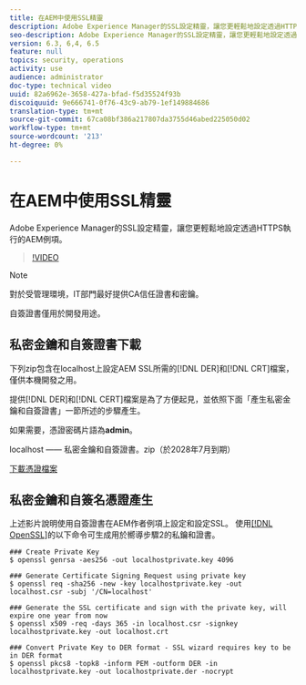 ```yaml
---
title: 在AEM中使用SSL精靈
description: Adobe Experience Manager的SSL設定精靈，讓您更輕鬆地設定透過HTTPS執行的AEM例項。
seo-description: Adobe Experience Manager的SSL設定精靈，讓您更輕鬆地設定透過HTTPS執行的AEM例項。
version: 6.3, 6,4, 6.5
feature: null
topics: security, operations
activity: use
audience: administrator
doc-type: technical video
uuid: 82a6962e-3658-427a-bfad-f5d35524f93b
discoiquuid: 9e666741-0f76-43c9-ab79-1ef149884686
translation-type: tm+mt
source-git-commit: 67ca08bf386a217807da3755d46abed225050d02
workflow-type: tm+mt
source-wordcount: '213'
ht-degree: 0%

---
```



# 在AEM中使用SSL精靈

Adobe Experience Manager的SSL設定精靈，讓您更輕鬆地設定透過HTTPS執行的AEM例項。

>[!VIDEO](https://video.tv.adobe.com/v/17993/?quality=12&learn=on)

>[!NOTE]
>
>對於受管理環境，IT部門最好提供CA信任證書和密鑰。
>
>自簽證書僅用於開發用途。

## 私密金鑰和自簽證書下載

下列zip包含在localhost上設定AEM SSL所需的[!DNL DER]和[!DNL CRT]檔案，僅供本機開發之用。

提供[!DNL DER]和[!DNL CERT]檔案是為了方便起見，並依照下面「產生私密金鑰和自簽證書」一節所述的步驟產生。

如果需要，憑證密碼片語為&#x200B;**admin**。

localhost —— 私密金鑰和自簽證書。zip（於2028年7月到期）

[下載憑證檔案](assets/use-the-ssl-wizard/certificate.zip)

## 私密金鑰和自簽名憑證產生

上述影片說明使用自簽證書在AEM作者例項上設定和設定SSL。 使用[[!DNL OpenSSL]](https://www.openssl.org/)的以下命令可生成用於嚮導步驟2的私鑰和證書。

```shell
### Create Private Key
$ openssl genrsa -aes256 -out localhostprivate.key 4096

### Generate Certificate Signing Request using private key
$ openssl req -sha256 -new -key localhostprivate.key -out localhost.csr -subj '/CN=localhost'

### Generate the SSL certificate and sign with the private key, will expire one year from now
$ openssl x509 -req -days 365 -in localhost.csr -signkey localhostprivate.key -out localhost.crt

### Convert Private Key to DER format - SSL wizard requires key to be in DER format
$ openssl pkcs8 -topk8 -inform PEM -outform DER -in localhostprivate.key -out localhostprivate.der -nocrypt
```
